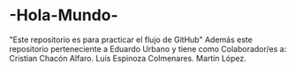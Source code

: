 # -Hola-Mundo-
"Este repositorio es para practicar el flujo de GitHub"
Además este repositorio perteneciente a Eduardo Urbano y tiene como Colaborador/es a:
Cristian Chacón Alfaro.
Luis Espinoza Colmenares.
Martín López.
